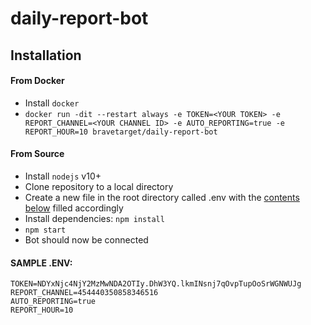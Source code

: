 # daily-report-bot

## Installation

#### From Docker
- Install `docker`
- `docker run -dit --restart always -e TOKEN=<YOUR TOKEN> -e REPORT_CHANNEL=<YOUR CHANNEL ID> -e AUTO_REPORTING=true -e REPORT_HOUR=10 bravetarget/daily-report-bot`

#### From Source
- Install `nodejs` v10+
- Clone repository to a local directory
- Create a new file in the root directory called .env with the [contents below](#sample-env) filled accordingly
- Install dependencies: `npm install`
- `npm start`
- Bot should now be connected


#### SAMPLE .ENV:
```
TOKEN=NDYxNjc4NjY2MzMwNDA2OTIy.DhW3YQ.lkmINsnj7qOvpTupOoSrWGNWUJg
REPORT_CHANNEL=454440350858346516
AUTO_REPORTING=true
REPORT_HOUR=10
```
